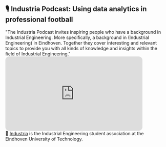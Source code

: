 ## 🎙 Industria Podcast: Using data analytics in professional football

<div class="text-quote">"The Industria Podcast invites inspiring people who have a background in Industrial Engineering. More specifically, a background in (Industrial Engineering) in Eindhoven.
 Together they cover interesting and relevant topics to provide you with all kinds
  of knowledge and insights within the field of Industrial Engineering."</div>

<iframe style="border-radius:12px" src="https://open.spotify.com/embed/episode/4ewINyrgViN6VzmCvtP7CF?utm_source=generator&theme=0" width="85%" height="232" frameBorder="0" allowfullscreen="" allow="autoplay; clipboard-write; encrypted-media; fullscreen; picture-in-picture"></iframe>

<div class="text-paperclip"> 📎 <a href="https://industria.tue.nl/about/">Industria</a> is the  Industrial Engineering student association at the Eindhoven University of Technology.</div>
